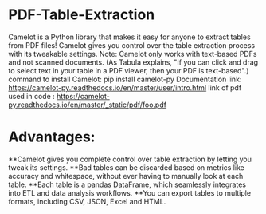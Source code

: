 # PDF-Table-Extraction
Camelot is a Python library that makes it easy for anyone to extract tables from PDF files! 
Camelot gives you control over the table extraction process with its tweakable settings. 
Note: Camelot only works with text-based PDFs and not scanned documents. 
(As Tabula explains, "If you can click and drag to select text in your table in a PDF viewer, then your PDF is text-based".)
command to install Camelot: pip install camelot-py
Documentation link: https://camelot-py.readthedocs.io/en/master/user/intro.html
link of pdf used in code : https://camelot-py.readthedocs.io/en/master/_static/pdf/foo.pdf

# Advantages: 
**Camelot gives you complete control over table extraction by letting you tweak its settings.
**Bad tables can be discarded based on metrics like accuracy and whitespace, without ever having to manually look at each table.
**Each table is a pandas DataFrame, which seamlessly integrates into ETL and data analysis workflows.
**You can export tables to multiple formats, including CSV, JSON, Excel and HTML.
